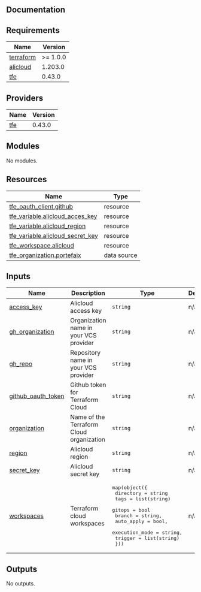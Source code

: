 ## Documentation

<!-- BEGINNING OF PRE-COMMIT-TERRAFORM DOCS HOOK -->
## Requirements

| Name | Version |
|------|---------|
| <a name="requirement_terraform"></a> [terraform](#requirement\_terraform) | >= 1.0.0 |
| <a name="requirement_alicloud"></a> [alicloud](#requirement\_alicloud) | 1.203.0 |
| <a name="requirement_tfe"></a> [tfe](#requirement\_tfe) | 0.43.0 |

## Providers

| Name | Version |
|------|---------|
| <a name="provider_tfe"></a> [tfe](#provider\_tfe) | 0.43.0 |

## Modules

No modules.

## Resources

| Name | Type |
|------|------|
| [tfe_oauth_client.github](https://registry.terraform.io/providers/hashicorp/tfe/0.43.0/docs/resources/oauth_client) | resource |
| [tfe_variable.alicloud_acces_key](https://registry.terraform.io/providers/hashicorp/tfe/0.43.0/docs/resources/variable) | resource |
| [tfe_variable.alicloud_region](https://registry.terraform.io/providers/hashicorp/tfe/0.43.0/docs/resources/variable) | resource |
| [tfe_variable.alicloud_secret_key](https://registry.terraform.io/providers/hashicorp/tfe/0.43.0/docs/resources/variable) | resource |
| [tfe_workspace.alicloud](https://registry.terraform.io/providers/hashicorp/tfe/0.43.0/docs/resources/workspace) | resource |
| [tfe_organization.portefaix](https://registry.terraform.io/providers/hashicorp/tfe/0.43.0/docs/data-sources/organization) | data source |

## Inputs

| Name | Description | Type | Default | Required |
|------|-------------|------|---------|:--------:|
| <a name="input_access_key"></a> [access\_key](#input\_access\_key) | Alicloud access key | `string` | n/a | yes |
| <a name="input_gh_organization"></a> [gh\_organization](#input\_gh\_organization) | Organization name in your VCS provider | `string` | n/a | yes |
| <a name="input_gh_repo"></a> [gh\_repo](#input\_gh\_repo) | Repository name in your VCS provider | `string` | n/a | yes |
| <a name="input_github_oauth_token"></a> [github\_oauth\_token](#input\_github\_oauth\_token) | Github token for Terraform Cloud | `string` | n/a | yes |
| <a name="input_organization"></a> [organization](#input\_organization) | Name of the Terraform Cloud organization | `string` | n/a | yes |
| <a name="input_region"></a> [region](#input\_region) | Alicloud region | `string` | n/a | yes |
| <a name="input_secret_key"></a> [secret\_key](#input\_secret\_key) | Alicloud secret key | `string` | n/a | yes |
| <a name="input_workspaces"></a> [workspaces](#input\_workspaces) | Terraform cloud workspaces | <pre>map(object({<br>    directory      = string<br>    tags           = list(string)<br>    gitops         = bool<br>    branch         = string,<br>    auto_apply     = bool,<br>    execution_mode = string,<br>    trigger        = list(string)<br>  }))</pre> | n/a | yes |

## Outputs

No outputs.
<!-- END OF PRE-COMMIT-TERRAFORM DOCS HOOK -->
